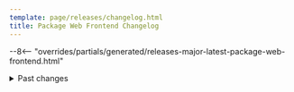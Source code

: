 ```yaml
---
template: page/releases/changelog.html
title: Package Web Frontend Changelog
---
```


--8<-- "overrides/partials/generated/releases-major-latest-package-web-frontend.html"

<details>
  <summary>
    Past changes
  </summary>
--8<-- "overrides/partials/generated/releases-major-previously-package-web-frontend.html"
</details>
